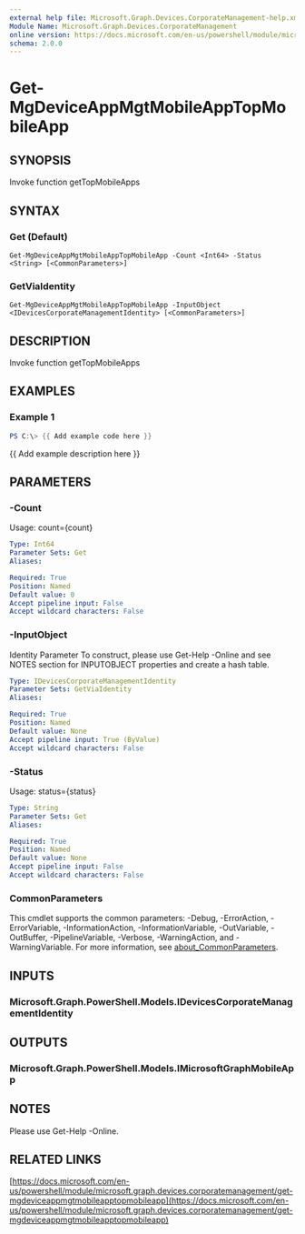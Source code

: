 ```yaml
---
external help file: Microsoft.Graph.Devices.CorporateManagement-help.xml
Module Name: Microsoft.Graph.Devices.CorporateManagement
online version: https://docs.microsoft.com/en-us/powershell/module/microsoft.graph.devices.corporatemanagement/get-mgdeviceappmgtmobileapptopmobileapp
schema: 2.0.0
---
```


# Get-MgDeviceAppMgtMobileAppTopMobileApp

## SYNOPSIS
Invoke function getTopMobileApps

## SYNTAX

### Get (Default)
```
Get-MgDeviceAppMgtMobileAppTopMobileApp -Count <Int64> -Status <String> [<CommonParameters>]
```

### GetViaIdentity
```
Get-MgDeviceAppMgtMobileAppTopMobileApp -InputObject <IDevicesCorporateManagementIdentity> [<CommonParameters>]
```

## DESCRIPTION
Invoke function getTopMobileApps

## EXAMPLES

### Example 1
```powershell
PS C:\> {{ Add example code here }}
```

{{ Add example description here }}

## PARAMETERS

### -Count
Usage: count={count}

```yaml
Type: Int64
Parameter Sets: Get
Aliases:

Required: True
Position: Named
Default value: 0
Accept pipeline input: False
Accept wildcard characters: False
```

### -InputObject
Identity Parameter
To construct, please use Get-Help -Online and see NOTES section for INPUTOBJECT properties and create a hash table.

```yaml
Type: IDevicesCorporateManagementIdentity
Parameter Sets: GetViaIdentity
Aliases:

Required: True
Position: Named
Default value: None
Accept pipeline input: True (ByValue)
Accept wildcard characters: False
```

### -Status
Usage: status={status}

```yaml
Type: String
Parameter Sets: Get
Aliases:

Required: True
Position: Named
Default value: None
Accept pipeline input: False
Accept wildcard characters: False
```

### CommonParameters
This cmdlet supports the common parameters: -Debug, -ErrorAction, -ErrorVariable, -InformationAction, -InformationVariable, -OutVariable, -OutBuffer, -PipelineVariable, -Verbose, -WarningAction, and -WarningVariable. For more information, see [about_CommonParameters](http://go.microsoft.com/fwlink/?LinkID=113216).

## INPUTS

### Microsoft.Graph.PowerShell.Models.IDevicesCorporateManagementIdentity
## OUTPUTS

### Microsoft.Graph.PowerShell.Models.IMicrosoftGraphMobileApp
## NOTES
Please use Get-Help -Online.

## RELATED LINKS

[https://docs.microsoft.com/en-us/powershell/module/microsoft.graph.devices.corporatemanagement/get-mgdeviceappmgtmobileapptopmobileapp](https://docs.microsoft.com/en-us/powershell/module/microsoft.graph.devices.corporatemanagement/get-mgdeviceappmgtmobileapptopmobileapp)

